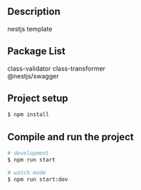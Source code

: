 
## Description

nestjs template

## Package List

class-validator class-transformer   
@nestjs/swagger  



## Project setup

```bash
$ npm install
```

## Compile and run the project

```bash
# development
$ npm run start

# watch mode
$ npm run start:dev

```